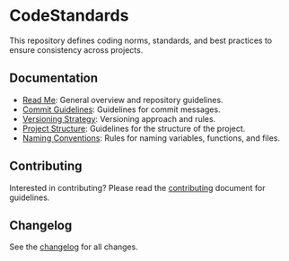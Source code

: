 # CodeStandards

This repository defines coding norms, standards, and best practices to ensure consistency across projects.

## Documentation

- [Read Me](README.md): General overview and repository guidelines.
- [Commit Guidelines](COMMIT_GUIDELINES.md): Guidelines for commit messages.
- [Versioning Strategy](VERSIONING_STRATEGY.md): Versioning approach and rules.
- [Project Structure](PROJECT_STRUCTURE.md): Guidelines for the structure of the project.
- [Naming Conventions](NAMING_CONVENTIONS.md): Rules for naming variables, functions, and files.

## Contributing

Interested in contributing? Please read the [contributing](CONTRIBUTING.md) document for guidelines.

## Changelog

See the [changelog](CHANGELOG.md) for all changes.